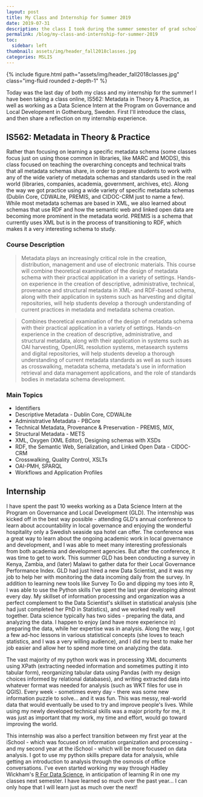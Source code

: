 ```yaml
---
layout: post
title: My Class and Internship for Summer 2019
date: 2019-07-31
description: the class I took during the summer semester of grad school and my summer internship
permalink: /blog/my-class-and-internship-for-summer-2019
toc:
  sidebar: left
thumbnail: assets/img/header_fall2018classes.jpg
categories: MSLIS
---
```

{% include figure.html path="assets/img/header_fall2018classes.jpg" class="img-fluid rounded z-depth-1" %}

Today was the last day of both my class and my internship for the summer! I have been taking a class online, IS562: Metadata in Theory & Practice, as well as working as a Data Science Intern at the Program on Governance and Local Development in Gothenburg, Sweden. First I'll introduce the class, and then share a reflection on my internship experience.

## IS562: Metadata in Theory & Practice

Rather than focusing on learning a specific metadata schema (some classes focus just on using those common in libraries, like MARC and MODS), this class focused on teaching the overarching concepts and technical traits that all metadata schemas share, in order to prepare students to work with any of the wide variety of metadata schemas and standards used in the real world (libraries, companies, academia, government, archives, etc). Along the way we got practice using a wide variety of specific metadata schemas (Dublin Core, CDWALite, PREMIS, and CIDOC-CRM just to name a few). While most metadata schemas are based in XML, we also learned about schemas that use RDF and how the semantic web and linked open data are becoming more prominent in the metadata world. PREMIS is a schema that currently uses XML but is in the process of transitioning to RDF, which makes it a very interesting schema to study.

### Course Description

> Metadata plays an increasingly critical role in the creation, distribution, management and use of electronic materials. This course will combine theoretical examination of the design of metadata schema with their practical application in a variety of settings. Hands-on experience in the creation of descriptive, administrative, technical, provenance and structural metadata in XML- and RDF-based schema, along with their application in systems such as harvesting and digital repositories, will help students develop a thorough understanding of current practices in metadata and metadata schema creation.

> Combines theoretical examination of the design of metadata schema with their practical application in a variety of settings. Hands-on experience in the creation of descriptive, administrative, and structural metadata, along with their application in systems such as OAI harvesting, OpenURL resolution systems, metasearch systems and digital repositories, will help students develop a thorough understanding of current metadata standards as well as such issues as crosswalking, metadata schema, metadata's use in information retrieval and data management applications, and the role of standards bodies in metadata schema development.

### Main Topics

- Identifiers
- Descriptive Metadata - Dublin Core, CDWALite
- Administrative Metadata - PBCore
- Technical Metadata, Provenance & Preservation - PREMIS, MIX,
- Structural Metadata - METS
- XML, Oxygen (XML Editor), Designing schemas with XSDs
- RDF, the Semantic Web, Serialization, and Linked Open Data - CIDOC-CRM
- Crosswalking, Quality Control, XSLTs
- OAI-PMH, SPARQL
- Workflows and Application Profiles

## Internship

I have spent the past 10 weeks working as a Data Science Intern at the Program on Governance and Local Development (GLD). The internship was kicked off in the best way possible - attending GLD's annual conference to learn about accountability in local governance and enjoying the wonderful hospitality only a Swedish seaside spa hotel can offer. The conference was a great way to learn about the ongoing academic work in local governance and development, and I was able to meet many interesting professionals from both academia and development agencies. But after the conference, it was time to get to work. This summer GLD has been conducting a survey in Kenya, Zambia, and (later) Malawi to gather data for their Local Governance Performance Index. GLD had just hired a new Data Scientist, and it was my job to help her with monitoring the data incoming daily from the survey. In addition to learning new tools like Survey To Go and dipping my toes into R, I was able to use the Python skills I've spent the last year developing almost every day. My skillset of information processing and organization was a perfect complement to the Data Scientist's skillset in statistical analysis (she had just completed her PhD in Statistics), and we worked really well together. Data science typically has two sides - preparing the data, and analyzing the data. I happen to enjoy (and have more experience in) preparing the data, while her expertise was in analysis. Along the way, I got a few ad-hoc lessons in various statistical concepts (she loves to teach statistics, and I was a very willing audience), and I did my best to make her job easier and allow her to spend more time on analyzing the data.

The vast majority of my python work was in processing XML documents using XPath (extracting needed information and sometimes putting it into tabular form), reorganizing tabular data using Pandas (with my design choices informed by relational databases), and writing extracted data into whatever format was needed for analysis (such as WKT files for use in QGIS). Every week - sometimes every day - there was some new information puzzle to solve... and it was fun. This was messy, real-world data that would eventually be used to try and improve people's lives. While using my newly developed technical skills was a major priority for me, it was just as important that my work, my time and effort, would go toward improving the world.

This internship was also a perfect transition between my first year at the iSchool - which was focused on information organization and processing - and my second year at the iSchool - which will be more focused on data analysis. I got to use my python skills prepare data for analysis, while getting an introduction to analysis through the osmosis of office conversations. I've even started working my way through Hadley Wickham's [R For Data Science](https://r4ds.had.co.nz), in anticipation of learning R in one my classes next semester. I have learned so much over the past year... I can only hope that I will learn just as much over the next!
